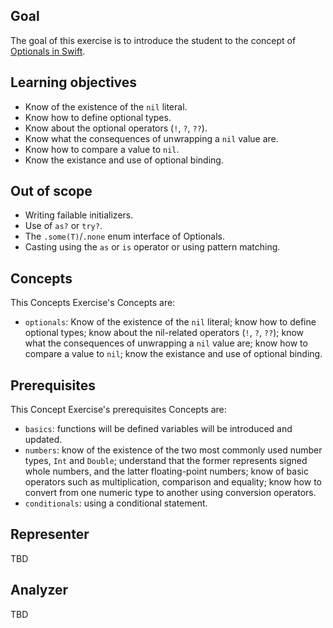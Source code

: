 ## Goal

The goal of this exercise is to introduce the student to the concept of [Optionals in Swift][optionals].

## Learning objectives

- Know of the existence of the `nil` literal.
- Know how to define optional types.
- Know about the optional operators (`!`, `?`, `??`).
- Know what the consequences of unwrapping a `nil` value are.
- Know how to compare a value to `nil`.
- Know the existance and use of optional binding.

## Out of scope

- Writing failable initializers.
- Use of `as?` or `try?`.
- The `.some(T)`/`.none` enum interface of Optionals.
- Casting using the `as` or `is` operator or using pattern matching.

## Concepts

This Concepts Exercise's Concepts are:

- `optionals`: Know of the existence of the `nil` literal; know how to define optional types; know about the nil-related operators (`!`, `?`, `??`); know what the consequences of unwrapping a `nil` value are; know how to compare a value to `nil`; know the existance and use of optional binding.

## Prerequisites

This Concept Exercise's prerequisites Concepts are:

- `basics`: functions will be defined variables will be introduced and updated.
- `numbers`: know of the existence of the two most commonly used number types, `Int` and `Double`; understand that the former represents signed whole numbers, and the latter floating-point numbers; know of basic operators such as multiplication, comparison and equality; know how to convert from one numeric type to another using conversion operators.
- `conditionals`: using a conditional statement.

## Representer

TBD

<!--This exercise does not require any specific representation logic to be added to the [representer][representer].-->

## Analyzer

TBD

 <!--This exercise does not require any specific logic to be added to the [analyzer][analyzer].-->

<!--
[analyzer]: https://github.com/exercism/csharp-analyzer
[representer]: https://github.com/exercism/csharp-representer
-->

[optionals]: https://docs.swift.org/swift-book/LanguageGuide/TheBasics.html#ID330
